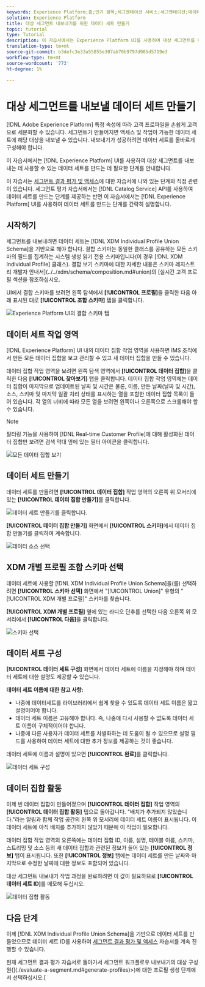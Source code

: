 ```yaml
---
keywords: Experience Platform;홈;인기 항목;세그멘테이션 서비스;세그멘테이션;데이터 세트 만들기;대상 세그먼트 내보내기;세그먼트 내보내기
solution: Experience Platform
title: 대상 세그먼트 내보내기를 위한 데이터 세트 만들기
topic: tutorial
type: Tutorial
description: 이 자습서에서는 Experience Platform UI를 사용하여 대상 세그먼트를 내보내는 데 사용할 수 있는 데이터 세트를 만드는 데 필요한 단계를 안내합니다.
translation-type: tm+mt
source-git-commit: b3defc3e33a55855e307ab70b9797d985d5719e3
workflow-type: tm+mt
source-wordcount: '773'
ht-degree: 1%

---
```



# 대상 세그먼트를 내보낼 데이터 세트 만들기

[!DNL Adobe Experience Platform] 특정 속성에 따라 고객 프로파일을 손쉽게 고객으로 세분화할 수 있습니다. 세그먼트가 만들어지면 액세스 및 작업이 가능한 데이터 세트에 해당 대상을 내보낼 수 있습니다. 내보내기가 성공하려면 데이터 세트를 올바르게 구성해야 합니다.

이 자습서에서는 [!DNL Experience Platform] UI를 사용하여 대상 세그먼트를 내보내는 데 사용할 수 있는 데이터 세트를 만드는 데 필요한 단계를 안내합니다.

이 자습서는 [세그먼트 결과 평가 및 액세스](./evaluate-a-segment.md)에 대한 자습서에 나와 있는 단계와 직접 관련이 있습니다. 세그먼트 평가 자습서에서는 [!DNL Catalog Service] API를 사용하여 데이터 세트를 만드는 단계를 제공하는 반면 이 자습서에서는 [!DNL Experience Platform] UI를 사용하여 데이터 세트를 만드는 단계를 간략히 설명합니다.

## 시작하기

세그먼트를 내보내려면 데이터 세트는 [!DNL XDM Individual Profile Union Schema]을 기반으로 해야 합니다. 결합 스키마는 동일한 클래스를 공유하는 모든 스키마의 필드를 집계하는 시스템 생성 읽기 전용 스키마입니다(이 경우 [!DNL XDM Individual Profile] 클래스). 결합 보기 스키마에 대한 자세한 내용은 스키마 레지스트리 개발자 안내서](../../xdm/schema/composition.md#union)의 [실시간 고객 프로필 섹션을 참조하십시오.

UI에서 결합 스키마를 보려면 왼쪽 탐색에서 **[!UICONTROL 프로필]**&#x200B;을 클릭한 다음 아래 표시된 대로 **[!UICONTROL 조합 스키마]** 탭을 클릭합니다.

![Experience Platform UI의 결합 스키마 탭](../images/tutorials/segment-export-dataset/union-schema-ui.png)


## 데이터 세트 작업 영역

[!DNL Experience Platform] UI 내의 데이터 집합 작업 영역을 사용하면 IMS 조직에서 만든 모든 데이터 집합을 보고 관리할 수 있고 새 데이터 집합을 만들 수 있습니다.

데이터 집합 작업 영역을 보려면 왼쪽 탐색 영역에서 **[!UICONTROL 데이터 집합]**&#x200B;을 클릭한 다음 **[!UICONTROL 찾아보기]** 탭을 클릭합니다. 데이터 집합 작업 영역에는 데이터 집합이 마지막으로 업데이트된 날짜 및 시간은 물론, 이름, 만든 날짜(날짜 및 시간), 소스, 스키마 및 마지막 일괄 처리 상태를 표시하는 열을 포함한 데이터 집합 목록이 들어 있습니다. 각 열의 너비에 따라 모든 열을 보려면 왼쪽이나 오른쪽으로 스크롤해야 할 수 있습니다.

>[!NOTE]
>
>필터링 기능을 사용하여 [!DNL Real-time Customer Profile]에 대해 활성화된 데이터 집합만 보려면 검색 막대 옆에 있는 필터 아이콘을 클릭합니다.

![모든 데이터 집합 보기](../images/tutorials/segment-export-dataset/datasets-workspace.png)

## 데이터 세트 만들기

데이터 세트를 만들려면 **[!UICONTROL 데이터 집합]** 작업 영역의 오른쪽 위 모서리에 있는 **[!UICONTROL 데이터 집합 만들기]**&#x200B;를 클릭합니다.

![데이터 세트 만들기를 클릭합니다.](../images/tutorials/segment-export-dataset/dataset-click-create.png)

**[!UICONTROL 데이터 집합 만들기]** 화면에서 **[!UICONTROL 스키마]**&#x200B;에서 데이터 집합 만들기를 클릭하여 계속합니다.

![데이터 소스 선택](../images/tutorials/segment-export-dataset/create-dataset.png)

## XDM 개별 프로필 조합 스키마 선택

데이터 세트에 사용할 [!DNL XDM Individual Profile Union Schema]을(를) 선택하려면 **[!UICONTROL 스키마 선택]** 화면에서 &quot;[!UICONTROL Union]&quot; 유형의 &quot;[!UICONTROL XDM 개별 프로필]&quot; 스키마를 찾습니다.

**[!UICONTROL XDM 개별 프로필]** 옆에 있는 라디오 단추를 선택한 다음 오른쪽 위 모서리에서 **[!UICONTROL 다음]**&#x200B;을 클릭합니다.

![스키마 선택](../images/tutorials/segment-export-dataset/select-schema.png)

## 데이터 세트 구성

**[!UICONTROL 데이터 세트 구성]** 화면에서 데이터 세트에 이름을 지정해야 하며 데이터 세트에 대한 설명도 제공할 수 있습니다.

**데이터 세트 이름에 대한 참고 사항:**
- 나중에 데이터세트를 라이브러리에서 쉽게 찾을 수 있도록 데이터 세트 이름은 짧고 설명이어야 합니다.
- 데이터 세트 이름은 고유해야 합니다. 즉, 나중에 다시 사용할 수 없도록 데이터 세트 이름이 구체적이어야 합니다.
- 나중에 다른 사용자가 데이터 세트를 차별화하는 데 도움이 될 수 있으므로 설명 필드를 사용하여 데이터 세트에 대한 추가 정보를 제공하는 것이 좋습니다.

데이터 세트에 이름과 설명이 있으면 **[!UICONTROL 완료]**&#x200B;를 클릭합니다.

![데이터 세트 구성](../images/tutorials/segment-export-dataset/configure-dataset.png)

## 데이터 집합 활동

이제 빈 데이터 집합이 만들어졌으며 **[!UICONTROL 데이터 집합]** 작업 영역의 **[!UICONTROL 데이터 집합 활동]** 탭으로 돌아갑니다. &quot;배치가 추가되지 않았습니다.&quot;라는 알림과 함께 작업 공간의 왼쪽 위 모서리에 데이터 세트 이름이 표시됩니다. 이 데이터 세트에 아직 배치를 추가하지 않았기 때문에 이 작업이 필요합니다.

데이터 집합 작업 영역의 오른쪽에는 데이터 집합 ID, 이름, 설명, 테이블 이름, 스키마, 스트리밍 및 소스 등의 새 데이터 집합과 관련된 정보가 들어 있는 **[!UICONTROL 정보]** 탭이 표시됩니다. 또한 **[!UICONTROL 정보]** 탭에는 데이터 세트를 만든 날짜와 마지막으로 수정한 날짜에 대한 정보도 포함되어 있습니다.

대상 세그먼트 내보내기 작업 과정을 완료하려면 이 값이 필요하므로 **[!UICONTROL 데이터 세트 ID]**&#x200B;를 메모해 두십시오.

![데이터 집합 활동](../images/tutorials/segment-export-dataset/dataset-activity.png)

## 다음 단계

이제 [!DNL XDM Individual Profile Union Schema]을 기반으로 데이터 세트를 만들었으므로 데이터 세트 ID를 사용하여 [세그먼트 결과 평가 및 액세스](./evaluate-a-segment.md) 자습서를 계속 진행할 수 있습니다.

현재 세그먼트 결과 평가 자습서로 돌아가서 세그먼트 워크플로우 내보내기의 대상 구성원(](./evaluate-a-segment.md#generate-profiles)>)에 대한 프로필 생성 단계에서 선택하십시오.[

